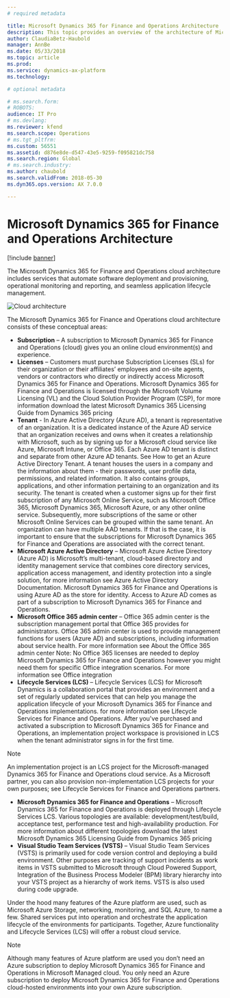 ```yaml
---
# required metadata

title: Microsoft Dynamics 365 for Finance and Operations Architecture
description: This topic provides an overview of the architecture of Microsoft Dynamics 365 for Finance and Operations.
author: ClaudiaBetz-Haubold
manager: AnnBe
ms.date: 05/33/2018
ms.topic: article
ms.prod: 
ms.service: dynamics-ax-platform
ms.technology: 

# optional metadata

# ms.search.form: 
# ROBOTS: 
audience: IT Pro
# ms.devlang: 
ms.reviewer: kfend
ms.search.scope: Operations
# ms.tgt_pltfrm: 
ms.custom: 56551
ms.assetid: d876e8de-d547-43e5-9259-f095821dc758
ms.search.region: Global
# ms.search.industry: 
ms.author: chaubold
ms.search.validFrom: 2018-05-30
ms.dyn365.ops.version: AX 7.0.0

---
```


# Microsoft Dynamics 365 for Finance and Operations Architecture

[!include [banner](../includes/banner.md)]

The Microsoft Dynamics 365 for Finance and Operations cloud architecture includes services that automate software deployment and provisioning, operational monitoring and reporting, and seamless application lifecycle management.

![Cloud architecture](..media/cloud-architecture.png)

The Microsoft Dynamics 365 for Finance and Operations cloud architecture consists of these conceptual areas:

  - **Subscription** – A subscription to Microsoft Dynamics 365 for Finance and Operations (cloud) gives you an online cloud environment(s) and experience. 
  - **Licenses** – Customers must purchase Subscription Licenses (SLs) for their organization or their affiliates’ employees and on-site agents, vendors or contractors who directly or indirectly access Microsoft Dynamics 365 for Finance and Operations. Microsoft Dynamics 365 for Finance and Operations is licensed through the Microsoft Volume Licensing (VL) and the Cloud Solution Provider Program (CSP), for more information download the latest Microsoft Dynamics 365 Licensing Guide from Dynamics 365 pricing
  - **Tenant** - In Azure Active Directory (Azure AD), a tenant is representative of an organization. It is a dedicated instance of the Azure AD service that an organization receives and owns when it creates a relationship with Microsoft, such as by signing up for a Microsoft cloud service like Azure, Microsoft Intune, or Office 365. Each Azure AD tenant is distinct and separate from other Azure AD tenants. See How to get an Azure Active Directory Tenant.
  A tenant houses the users in a company and the information about them - their passwords, user profile data, permissions, and related information. It also contains groups, applications, and other information pertaining to an organization and its security.
  The tenant is created when a customer signs up for their first subscription of any Microsoft Online Service, such as Microsoft Office 365, Microsoft Dynamics 365, Microsoft Azure, or any other online service. Subsequently, more subscriptions of the same or other Microsoft Online Services can be grouped within the same tenant.
  An organization can have multiple AAD tenants. If that is the case, it is important to ensure that the subscriptions for Microsoft Dynamics 365 for Finance and Operations are associated with the correct tenant.
  - **Microsoft Azure Active Directory** –  Microsoft Azure Active Directory (Azure AD) is Microsoft’s multi-tenant, cloud-based directory and identity management service that combines core directory services, application access management, and identity protection into a single solution, for more information see Azure Active Directory Documentation. Microsoft Dynamics 365 for Finance and Operations is using Azure AD as the store for identity. Access to Azure AD comes as part of a subscription to Microsoft Dynamics 365 for Finance and Operations.
  - **Microsoft Office 365 admin center** – Office 365 admin center is the subscription management portal that Office 365 provides for administrators. Office 365 admin center is used to provide management functions for users (Azure AD) and subscriptions, including information about service health. For more information see About the Office 365 admin center 
Note: No Office 365 licenses are needed to deploy Microsoft Dynamics 365 for Finance and Operations however you might need them for specific Office integration scenarios. For more information see Office integration
  - **Lifecycle Services (LCS)** – Lifecycle Services (LCS) for Microsoft Dynamics is a collaboration portal that provides an environment and a set of regularly updated services that can help you manage the application lifecycle of your Microsoft Dynamics 365 for Finance and Operations implementations. for more information see Lifecycle Services for Finance and Operations. After you've purchased and activated a subscription to Microsoft Dynamics 365 for Finance and Operations, an implementation project workspace is provisioned in LCS when the tenant administrator signs in for the first time.
  >[!Note]
  > An implementation project is an LCS project for the Microsoft-managed Dynamics 365 for Finance and Operations cloud service. As a Microsoft partner, you can also provision non-implementation LCS projects for your own purposes; see Lifecycle Services for Finance and Operations partners. 
  - **Microsoft Dynamics 365 for Finance and Operations** – Microsoft Dynamics 365 for Finance and Operations is deployed through Lifecycle Services LCS. Various topologies are available: development/test/build, acceptance test, performance test and high-availability production. For more information about different topologies download the latest Microsoft Dynamics 365 Licensing Guide from Dynamics 365 pricing
  - **Visual Studio Team Services (VSTS)** – Visual Studio Team Services (VSTS) is primarily used for code version control and deploying a build environment. Other purposes are tracking of support incidents as work items in VSTS submitted to Microsoft through Cloud Powered Support, Integration of the Business Process Modeler (BPM) library hierarchy into your VSTS project as a hierarchy of work items. VSTS is also used during code upgrade.

Under the hood many features of the Azure platform are used, such as Microsoft Azure Storage, networking, monitoring, and SQL Azure, to name a few. Shared services put into operation and orchestrate the application lifecycle of the environments for participants. Together, Azure functionality and Lifecycle Services (LCS) will offer a robust cloud service.

  >[!Note]
  > Although many features of Azure platform are used you don’t need an Azure subscription to deploy Microsoft Dynamics 365 for Finance and Operations in Microsoft Managed cloud. You only need an Azure subscription to deploy Microsoft Dynamics 365 for Finance and Operations cloud-hosted environments into your own Azure subscription.



